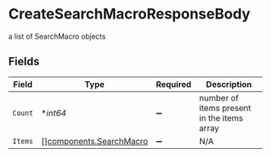 # CreateSearchMacroResponseBody

a list of SearchMacro objects


## Fields

| Field                                                              | Type                                                               | Required                                                           | Description                                                        |
| ------------------------------------------------------------------ | ------------------------------------------------------------------ | ------------------------------------------------------------------ | ------------------------------------------------------------------ |
| `Count`                                                            | **int64*                                                           | :heavy_minus_sign:                                                 | number of items present in the items array                         |
| `Items`                                                            | [][components.SearchMacro](../../models/components/searchmacro.md) | :heavy_minus_sign:                                                 | N/A                                                                |